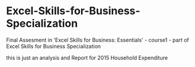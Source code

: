 # Excel-Skills-for-Business-Specialization
Final Assesment in 'Excel Skills for Business: Essentials' - course1 - part of  Excel Skills for Business Specialization

this is just an analysis and Report for 2015 Household Expenditure 	
